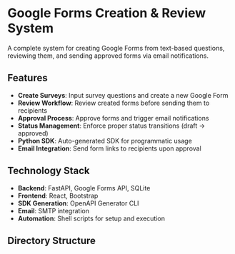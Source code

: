# Google Forms Creation & Review System

A complete system for creating Google Forms from text-based questions, reviewing them, and sending approved forms via email notifications.

## Features

- **Create Surveys**: Input survey questions and create a new Google Form
- **Review Workflow**: Review created forms before sending them to recipients
- **Approval Process**: Approve forms and trigger email notifications
- **Status Management**: Enforce proper status transitions (draft → approved)
- **Python SDK**: Auto-generated SDK for programmatic usage
- **Email Integration**: Send form links to recipients upon approval

## Technology Stack

- **Backend**: FastAPI, Google Forms API, SQLite
- **Frontend**: React, Bootstrap
- **SDK Generation**: OpenAPI Generator CLI
- **Email**: SMTP integration
- **Automation**: Shell scripts for setup and execution

## Directory Structure


